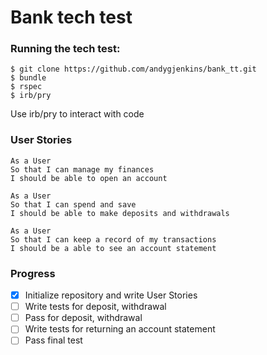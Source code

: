 # Bank tech test

### Running the tech test:
```
$ git clone https://github.com/andygjenkins/bank_tt.git
$ bundle
$ rspec
$ irb/pry
```
Use irb/pry to interact with code

### User Stories
```
As a User
So that I can manage my finances
I should be able to open an account

As a User
So that I can spend and save
I should be able to make deposits and withdrawals

As a User
So that I can keep a record of my transactions
I should be a able to see an account statement
```
### Progress
- [x] Initialize repository and write User Stories
- [ ] Write tests for deposit, withdrawal
- [ ] Pass for deposit, withdrawal
- [ ] Write tests for returning an account statement
- [ ] Pass final test
